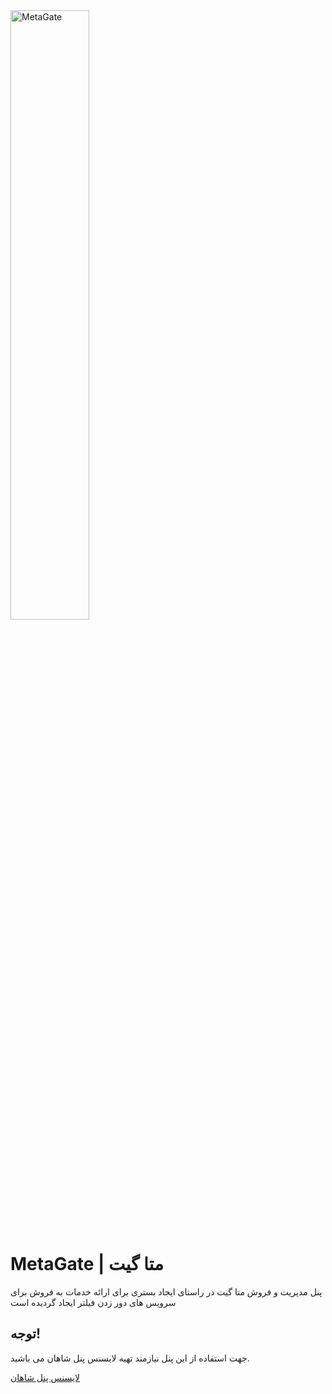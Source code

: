 <img src="https://metastorage.storage.iran.liara.space/metagate.svg" alt="MetaGate" width="50%">


# MetaGate | متا گیت

پنل مدیریت و فروش متا گیت در راستای ایجاد بستری برای ارائه خدمات به فروش برای سرویس های دور زدن فیلتر ایجاد گردیده است
## توجه!

جهت استفاده از این پنل نیازمند تهیه لایسنس پنل شاهان می باشید.

[لایسنس پنل شاهان](https://shahanpanel.online/)
